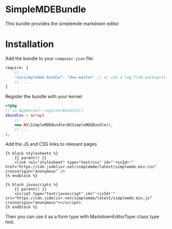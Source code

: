 # SimpleMDEBundle
This bundle provides the simplemde markdown editor

Installation
============

Add the bundle to your `composer.json` file:

```javascript
require: {
    // ...
    "ns/simplemde-bundle": "dev-master" // or use a tag from packagist.org
    // ...
}
```

Register the bundle with your kernel:

```php
<?php
// in AppKernel::registerBundles()
$bundles = array(
    // ...
    new NS\SimpleMDEBundle\NSSimpleMDEBundle(),
    // ...
);
```

Add the JS and CSS links to relevant pages

```twig
{% block stylesheets %}
    {{ parent() }}
    <link rel="stylesheet" type="text/css" id="'+ssId+'" href="https://cdn.jsdelivr.net/simplemde/latest/simplemde.min.css" crossorigin="anonymous" />
{% endblock %}

{% block javascripts %}
    {{ parent() }}
    <script type="text/javascript" id="'+jsId+'" src="https://cdn.jsdelivr.net/simplemde/latest/simplemde.min.js" crossorigin="anonymous"></script>
{% endblock %}
```

Then you can use it as a form type with MarkdownEditorType::class type hint.
